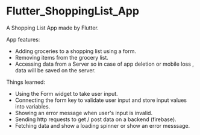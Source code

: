 # Flutter_ShoppingList_App
A Shopping List App made by Flutter.

App features:
- Adding groceries to a shopping list using a form.
- Removing items from the grocery list.
- Accessing data from a Server so in case of app deletion or mobile loss , data will be saved on the server.


Things learned:
- Using the Form widget to take user input.
- Connecting the form key to validate user input and store input values into variables.
- Showing an error message when user's input is invalid.
- Sending http requests to get / post data on a backend (firebase).
- Fetching data and show a loading spinner or show an error messsage.
